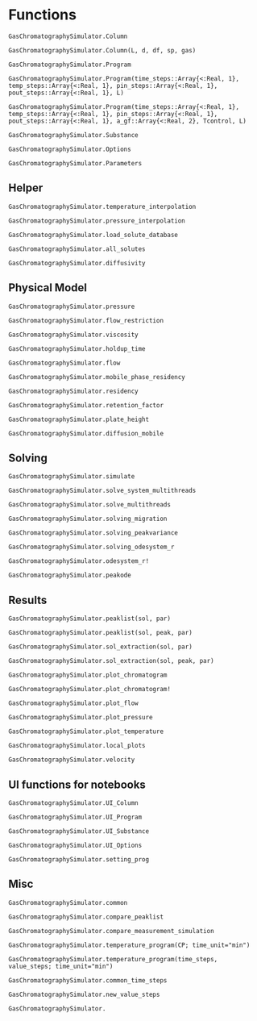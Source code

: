 # Functions 

```@docs
GasChromatographySimulator.Column
```

```@docs
GasChromatographySimulator.Column(L, d, df, sp, gas)
```

```@docs
GasChromatographySimulator.Program
```

```@docs
GasChromatographySimulator.Program(time_steps::Array{<:Real, 1}, temp_steps::Array{<:Real, 1}, pin_steps::Array{<:Real, 1}, pout_steps::Array{<:Real, 1}, L)
```

```@docs
GasChromatographySimulator.Program(time_steps::Array{<:Real, 1}, temp_steps::Array{<:Real, 1}, pin_steps::Array{<:Real, 1}, pout_steps::Array{<:Real, 1}, a_gf::Array{<:Real, 2}, Tcontrol, L)
```

```@docs
GasChromatographySimulator.Substance
```

```@docs
GasChromatographySimulator.Options
```

```@docs
GasChromatographySimulator.Parameters
```

## Helper

```@docs
GasChromatographySimulator.temperature_interpolation
```

```@docs
GasChromatographySimulator.pressure_interpolation
```

```@docs
GasChromatographySimulator.load_solute_database
```

```@docs
GasChromatographySimulator.all_solutes
```

```@docs
GasChromatographySimulator.diffusivity
```

## Physical Model
```@docs
GasChromatographySimulator.pressure
```

```@docs
GasChromatographySimulator.flow_restriction
```

```@docs
GasChromatographySimulator.viscosity
```

```@docs
GasChromatographySimulator.holdup_time
```

```@docs
GasChromatographySimulator.flow
```

```@docs
GasChromatographySimulator.mobile_phase_residency
```

```@docs
GasChromatographySimulator.residency
```

```@docs
GasChromatographySimulator.retention_factor
```

```@docs
GasChromatographySimulator.plate_height
```

```@docs
GasChromatographySimulator.diffusion_mobile
```

## Solving
```@docs
GasChromatographySimulator.simulate
```

```@docs
GasChromatographySimulator.solve_system_multithreads
```

```@docs
GasChromatographySimulator.solve_multithreads
```

```@docs
GasChromatographySimulator.solving_migration
```

```@docs
GasChromatographySimulator.solving_peakvariance
```

```@docs
GasChromatographySimulator.solving_odesystem_r
```

```@docs
GasChromatographySimulator.odesystem_r!
```

```@docs
GasChromatographySimulator.peakode
```

## Results
```@docs
GasChromatographySimulator.peaklist(sol, par)

GasChromatographySimulator.peaklist(sol, peak, par)
```

```@docs
GasChromatographySimulator.sol_extraction(sol, par)
```

```@docs
GasChromatographySimulator.sol_extraction(sol, peak, par)
```

```@docs
GasChromatographySimulator.plot_chromatogram
```

```@docs
GasChromatographySimulator.plot_chromatogram!
```

```@docs
GasChromatographySimulator.plot_flow
```

```@docs
GasChromatographySimulator.plot_pressure
```

```@docs
GasChromatographySimulator.plot_temperature
```

```@docs
GasChromatographySimulator.local_plots
```

```@docs
GasChromatographySimulator.velocity
```

## UI functions for notebooks

```@docs
GasChromatographySimulator.UI_Column
```

```@docs
GasChromatographySimulator.UI_Program
```

```@docs
GasChromatographySimulator.UI_Substance
```

```@docs
GasChromatographySimulator.UI_Options
```

```@docs
GasChromatographySimulator.setting_prog
```

## Misc

```@docs
GasChromatographySimulator.common
```

```@docs
GasChromatographySimulator.compare_peaklist
```

```@docs
GasChromatographySimulator.compare_measurement_simulation
```

```@docs
GasChromatographySimulator.temperature_program(CP; time_unit="min")
```

```@docs
GasChromatographySimulator.temperature_program(time_steps, value_steps; time_unit="min")
```

```@docs
GasChromatographySimulator.common_time_steps
```

```@docs
GasChromatographySimulator.new_value_steps
```

```@docs
GasChromatographySimulator.
```

```@index
```